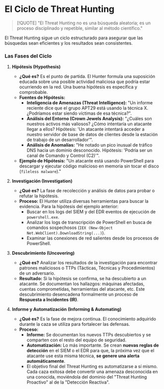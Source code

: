 # El Ciclo de Threat Hunting

> [!QUOTE] "El Threat Hunting no es una búsqueda aleatoria; es un proceso disciplinado y repetible, similar al método científico."

El Threat Hunting sigue un ciclo estructurado para asegurar que las búsquedas sean eficientes y los resultados sean consistentes.

### Las Fases del Ciclo

1.  **Hipótesis (Hypothesis)**
    -   **¿Qué es?** Es el punto de partida. El Hunter formula una suposición educada sobre una posible actividad maliciosa que podría estar ocurriendo en la red. Una buena hipótesis es específica y comprobable.
    -   **Fuentes de Hipótesis:**
        -   **Inteligencia de Amenazas (Threat Intelligence):** "Un informe reciente dice que el grupo APT29 está usando la técnica X. ¿Podríamos estar siendo víctimas de esa técnica?".
        -   **Análisis del Entorno (Crown Jewels Analysis):** "¿Cuáles son nuestros activos más valiosos? ¿Cómo intentaría un atacante llegar a ellos? Hipótesis: 'Un atacante intentará acceder a nuestro servidor de base de datos de clientes desde la estación de trabajo de un desarrollador'".
        -   **Análisis de Anomalías:** "He notado un pico inusual de tráfico DNS hacia un dominio desconocido. Hipótesis: 'Podría ser un canal de Comando y Control (C2)'".
    -   **Ejemplo de Hipótesis:** "Un atacante está usando PowerShell para descargar y ejecutar código malicioso en memoria sin tocar el disco (`fileless malware`)."

2.  **Investigación (Investigation)**
    -   **¿Qué es?** La fase de recolección y análisis de datos para probar o refutar la hipótesis.
    -   **Proceso:** El Hunter utiliza diversas herramientas para buscar la evidencia. Para la hipótesis del ejemplo anterior:
        -   Buscar en los logs del SIEM y del EDR eventos de ejecución de `powershell.exe`.
        -   Analizar los logs de transcripción de PowerShell en busca de comandos sospechosos (`IEX (New-Object Net.WebClient).DownloadString(...)`).
        -   Examinar las conexiones de red salientes desde los procesos de PowerShell.

3.  **Descubrimiento (Uncovering)**
    -   **¿Qué es?** Analizar los resultados de la investigación para encontrar patrones maliciosos o TTPs (Tácticas, Técnicas y Procedimientos) de un adversario.
    -   **Resultado:** Si la hipótesis se confirma, se ha descubierto a un atacante. Se documentan los hallazgos: máquinas afectadas, cuentas comprometidas, herramientas del atacante, etc. Este descubrimiento desencadena formalmente un proceso de **Respuesta a Incidentes (IR)**.

4.  **Informe y Automatización (Informing & Automating)**
    -   **¿Qué es?** Es la fase de mejora continua. El conocimiento adquirido durante la caza se utiliza para fortalecer las defensas.
    -   **Proceso:**
        -   **Informe:** Se documentan los nuevos TTPs descubiertos y se comparten con el resto del equipo de seguridad.
        -   **Automatización:** Lo más importante. Se crean **nuevas reglas de detección** en el SIEM o el EDR para que, la próxima vez que el atacante use esta misma técnica, **se genere una alerta automáticamente**.
        -   El objetivo final del Threat Hunting es automatizarse a sí mismo. Cada caza exitosa debe convertir una amenaza desconocida en una conocida, moviéndola del dominio del "Threat Hunting Proactivo" al de la "Detección Reactiva".
